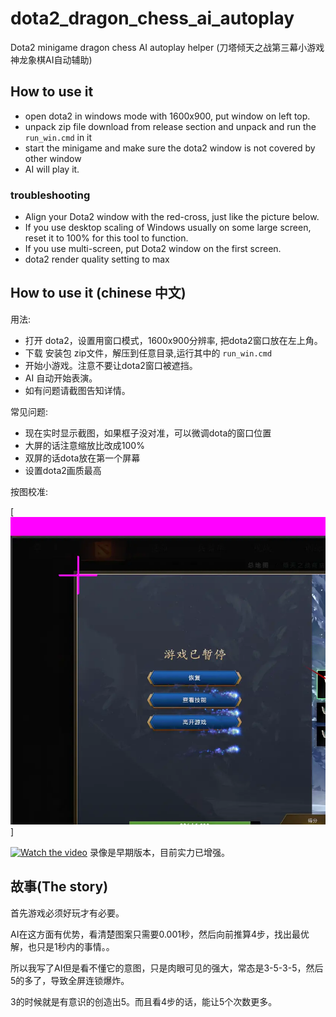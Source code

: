 # dota2_dragon_chess_ai_autoplay
Dota2 minigame dragon chess AI autoplay helper (刀塔倾天之战第三幕小游戏神龙象棋AI自动辅助)

## How to use it
* open dota2 in windows mode with 1600x900, put window on left top.
* unpack zip file download from release section and unpack and run the `run_win.cmd` in it
* start the minigame and make sure the dota2 window is not covered by other window
* AI will play it.

### troubleshooting
* Align your Dota2 window with the red-cross, just like the picture below.
* If you use desktop scaling of Windows usually on some large screen, reset it to 100% for this tool to function.
* If you use multi-screen, put Dota2 window on the first screen.
* dota2 render quality setting to max
  
## How to use it (chinese 中文)

用法:
* 打开 dota2，设置用窗口模式，1600x900分辨率, 把dota2窗口放在左上角。
* 下载 安装包 zip文件，解压到任意目录,运行其中的 `run_win.cmd` 
* 开始小游戏。注意不要让dota2窗口被遮挡。
* AI 自动开始表演。
* 如有问题请截图告知详情。

常见问题:
* 现在实时显示截图，如果框子没对准，可以微调dota的窗口位置
* 大屏的话注意缩放比改成100%
* 双屏的话dota放在第一个屏幕
* 设置dota2画质最高

按图校准:

[![c](https://github.com/neoedmund/dota2_dragon_chess_ai_autoplay/raw/main/mark1.webp)]

[![Watch the video](https://img.youtube.com/vi/-MnfqQkg9HA/0.jpg)](https://youtu.be/-MnfqQkg9HA)
录像是早期版本，目前实力已增强。


## 故事(The story)

首先游戏必须好玩才有必要。

AI在这方面有优势，看清楚图案只需要0.001秒，然后向前推算4步，找出最优解，也只是1秒内的事情。。

所以我写了AI但是看不懂它的意图，只是肉眼可见的强大，常态是3-5-3-5，然后5的多了，导致全屏连锁爆炸。

3的时候就是有意识的创造出5。而且看4步的话，能让5个次数更多。
